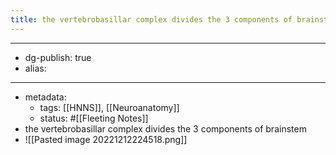 ```yaml
---
title: the vertebrobasillar complex divides the 3 components of brainstem
---
```


- --
- dg-publish: true
- alias:
- --
- metadata:
	- tags: [[HNNS]], [[Neuroanatomy]]
	- status: #[[Fleeting Notes]]
- the vertebrobasillar complex divides the 3 components of brainstem
- ![[Pasted image 20221212224518.png]]